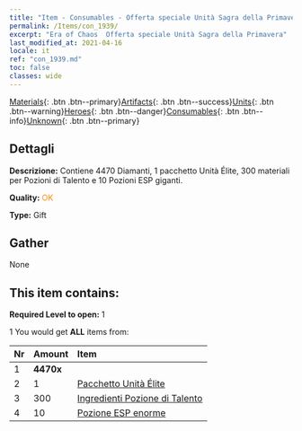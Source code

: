 ```yaml
---
title: "Item - Consumables - Offerta speciale Unità Sagra della Primavera"
permalink: /Items/con_1939/
excerpt: "Era of Chaos  Offerta speciale Unità Sagra della Primavera"
last_modified_at: 2021-04-16
locale: it
ref: "con_1939.md"
toc: false
classes: wide
---
```

 [Materials](/it/Items/){: .btn .btn--primary}[Artifacts](/it/Items/Artifacts/){: .btn .btn--success}[Units](/it/Items/Units/){: .btn .btn--warning}[Heroes](/it/Items/Heroes/){: .btn .btn--danger}[Consumables](/it/Items/Consumables/){: .btn .btn--info}[Unknown](/it/Items/Unknown/){: .btn .btn--primary}

## Dettagli
 **Descrizione:** Contiene 4470 Diamanti, 1 pacchetto Unità Élite, 300 materiali per Pozioni di Talento e 10 Pozioni ESP giganti.

 **Quality:** <span style="color: #FF8C00">OK</span>

 **Type:** Gift

## Gather

  None

## This item contains:

 **Required Level to open:** 1

 1 You would get **ALL** items  from:

  | Nr | Amount |     Item    |
  |:---|:-------|:------------|
  | 1 |  **4470x** | <i class="fas fa-gem"/> |  | 
  | 2 | 1 | [Pacchetto Unità Élite](/it/Items/con_1921/) |  | 
  | 3 | 300 | [Ingredienti Pozione di Talento](/it/Items/con_1120/) |  | 
  | 4 | 10 | [Pozione ESP enorme](/it/Items/con_703/) |  | 
